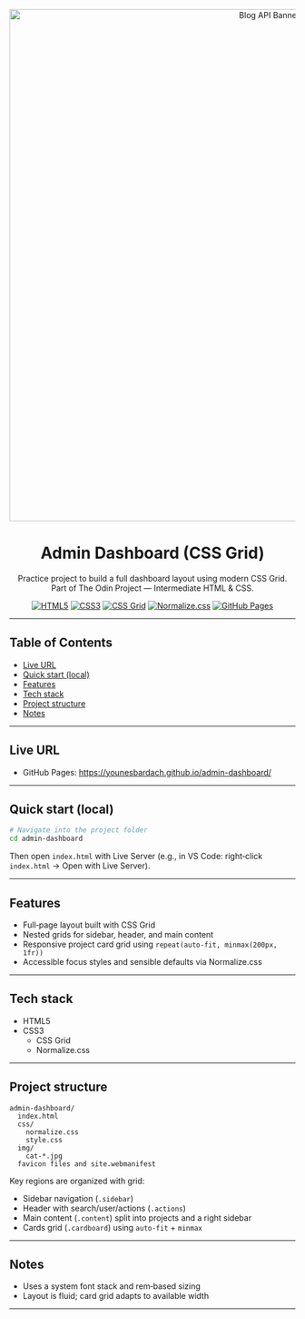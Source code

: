 <p align="center">
  <img src="https://i.postimg.cc/FF8St1kV/Chat-GPT-Image-Aug-13-2025-02-52-24-AM.png" alt="Blog API Banner" width="900" />
</p>

<div align="center">

# Admin Dashboard (CSS Grid)

Practice project to build a full dashboard layout using modern CSS Grid. Part of
The Odin Project — Intermediate HTML & CSS.

[![HTML5](https://img.shields.io/badge/HTML5-E34F26?logo=html5&logoColor=white)](https://developer.mozilla.org/docs/Web/HTML)
[![CSS3](https://img.shields.io/badge/CSS3-1572B6?logo=css3&logoColor=white)](https://developer.mozilla.org/docs/Web/CSS)
[![CSS Grid](https://img.shields.io/badge/CSS-Grid-2965f1?logo=css3&logoColor=white)](https://developer.mozilla.org/docs/Web/CSS/CSS_grid_layout)
[![Normalize.css](https://img.shields.io/badge/Normalize.css-8.0.1-4B5563)](https://necolas.github.io/normalize.css/)
[![GitHub Pages](https://img.shields.io/badge/Deploy-GitHub%20Pages-222?logo=github&logoColor=white)](https://pages.github.com/)

</div>

---

## Table of Contents

- [Live URL](#live-url)
- [Quick start (local)](#quick-start-local)
- [Features](#features)
- [Tech stack](#tech-stack)
- [Project structure](#project-structure)
- [Notes](#notes)

---

## Live URL

- GitHub Pages: https://younesbardach.github.io/admin-dashboard/

---

## Quick start (local)

```bash
# Navigate into the project folder
cd admin-dashboard
```

Then open `index.html` with Live Server (e.g., in VS Code: right‑click
`index.html` → Open with Live Server).

---

## Features

- Full‑page layout built with CSS Grid
- Nested grids for sidebar, header, and main content
- Responsive project card grid using `repeat(auto-fit, minmax(200px, 1fr))`
- Accessible focus styles and sensible defaults via Normalize.css

---

## Tech stack

- HTML5
- CSS3
  - CSS Grid
  - Normalize.css

---

## Project structure

```
admin-dashboard/
  index.html
  css/
    normalize.css
    style.css
  img/
    cat-*.jpg
  favicon files and site.webmanifest
```

Key regions are organized with grid:

- Sidebar navigation (`.sidebar`)
- Header with search/user/actions (`.actions`)
- Main content (`.content`) split into projects and a right sidebar
- Cards grid (`.cardboard`) using `auto-fit` + `minmax`

---

## Notes

- Uses a system font stack and rem‑based sizing
- Layout is fluid; card grid adapts to available width
---
